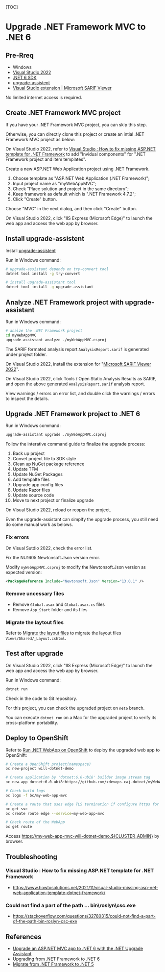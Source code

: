 [TOC]

# Upgrade .NET Framework MVC to .NEt 6

## Pre-Rreq

- Windows
- [Visual Studio 2022](https://visualstudio.microsoft.com/vs/)
- [.NET 6 SDK](https://dotnet.microsoft.com/en-us/download/dotnet)
- [upgrade-assistent](https://github.com/dotnet/upgrade-assistant/)
- [Visual Studio extension | Microsoft SARIF Viewer](https://marketplace.visualstudio.com/items?itemName=WDGIS.MicrosoftSarifViewer)

No limited internet access is required.

## Create .NET Framework MVC project

If you have your .NET Framework MVC project, you can skip this step.

Otherwise, you can directly clone this project or create an intial .NET Framework MVC project as below:

On Visual Studio 2022, refer to [Visual Studio : How to fix missing ASP.NET template for .NET Framework](https://www.howtosolutions.net/2021/11/visual-studio-missing-asp-net-web-application-template-dotnet-framework/) to add "Invidual components" for ".NET Framework project and item templates".

Create a new ASP.NET Web Application project using .NET Framework.
1. Choose template as "ASP.NET Web Application (.NET Framework)";
2. Input project name as "myWebAppMVC";
3. Check "Place solution and project in the same directory";
4. Keep framework as default which is ".NET Framework 4.7.2";
5. Click "Create" button.

Choose "MVC" in the next dialog, and then click "Create" button.

On Visual Studio 2022, click "IIS Express (Microsoft Edge)" to launch the web app and access the web app by browser.

## Install upgrade-assistent

Install [upgrade-assistent](https://github.com/dotnet/upgrade-assistant/)

Run in Windows command:
```bash
# upgrade-assistant depends on try-convert tool
dotnet tool install -g try-convert

# install upgrade-assistant tool
dotnet tool install -g upgrade-assistant

```

## Analyze .NET Framework project with upgrade-assistant

Run in Windows command:
```bash
# analze the .NET Framework project
cd myWebAppMVC
upgrade-assistant analyze ./myWebAppMVC.csproj

```

The SARIF formated analysis report `AnalysisReport.sarif` is generated under project folder.

On Visual Studio 2022, install the extension for "[Microsoft SARIF Viewer 2022](https://marketplace.visualstudio.com/items?itemName=WDGIS.MicrosoftSarifViewer)".

On Visual Studio 2022, click Tools / Open Static Analysis Results as SARIF, and open the above generated `AnalysisReport.sarif` analysis report.

View warnings / errors on error list, and double click the warnings / errors to inspect the details.


## Upgrade .NET Framework project to .NET 6

Run in Windows command:
```bash
upgrade-assistant upgrade ./myWebAppMVC.csproj
```

Follow the interative command guide to finalize the upgrade process:

1. Back up project
2. Convet project file to SDK style
3. Clean up NuGet package reference
4. Update TFM
5. Update NuGet Packages
6. Add tempalte files
7. Upgrade app config files
8. Update Razor files
9. Update source code
10. Move to next project or finalize upgrade

On Visual Studio 2022, reload or reopen the project.

Even the upgrade-assistant can simplfy the upgrade process, you still need do some manual work as belows.

### Fix errors

On Visual Sutdio 2022, check the error list.

Fix the NU1605 Newtonsoft.Json version error.

Modify `myWebAppMVC.csproj` to modify the Newtonsoft.Json version as expected version:
```xml
<PackageReference Include="Newtonsoft.Json" Version="13.0.1" />
```


### Remove uncessary files

- Remove `Global.asax` and `Global.asax.cs` files
- Remove `App_Start` folder and its files

### Migrate the laytout files

Refer to [Migrate the layout files](https://docs.microsoft.com/en-us/aspnet/core/migration/mvc?view=aspnetcore-5.0&preserve-view=true#migrate-the-layout-files) to migrate the layout files `Views/Shared/_Layout.cshtml`.


## Test after upgrade

On Visual Studio 2022, click "IIS Express (Microsoft Edge)" to launch the web app and access the web app by browser.

Run in Windows command:
```bash
dotnet run
```

Check in the code to Git repository.

For this project, you can check the upgraded project on `net6` branch.

You can execute `dotnet run` on a Mac for the upgraded project to verify its cross-platform portability.

## Deploy to OpenShift

Refer to [Run .NET WebApp on OpenShift](https://github.com/xdevops-caj-dotnet/myWebApp) to deploy the upgraded web app to OpenShift:

```bash
# Create a OpenShift project(namespace)
oc new-project will-dotnet-demo

# Create application by 'dotnet:6.0-ubi8' builder image stream tag
oc new-app dotnet:6.0-ubi8~https://github.com/xdevops-caj-dotnet/myWebAppMVC.git#net6 --name my-web-app-mvc

# Check build logs
oc logs -f bc/my-web-app-mvc

# Create a route that uses edge TLS termination if configure https for .NET app
oc get svc
oc create route edge --service=my-web-app-mvc

# Check route of the WebApp
oc get route

```

Access <https://my-web-app-mvc-will-dotnet-demo.${CLUSTER_ADMIN}> by browser.


## Troubleshooting

### Visual Studio : How to fix missing ASP.NET template for .NET Framework
- <https://www.howtosolutions.net/2021/11/visual-studio-missing-asp-net-web-application-template-dotnet-framework/>

### Could not find a part of the path ... bin\roslyn\csc.exe

- <https://stackoverflow.com/questions/32780315/could-not-find-a-part-of-the-path-bin-roslyn-csc-exe>

## References

- [Upgrade an ASP.NET MVC app to .NET 6 with the .NET Upgrade Assistant](https://docs.microsoft.com/en-us/dotnet/core/porting/upgrade-assistant-aspnetmvc)
- [Upgrading from .NET Framework to .NET 6](https://www.youtube.com/watch?v=cOHXt_0VDRI)
- [Migrate from .NET Framework to .NET 5](https://medium.com/@dumindudesilva/migrate-from-the-net-framework-to-net-5-5aef306d10f5)